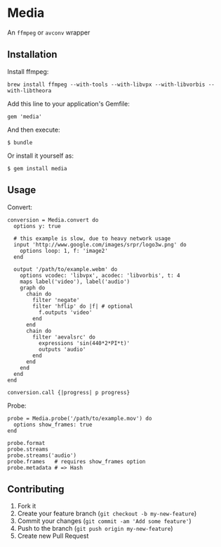 # Media

An `ffmpeg` or `avconv` wrapper

## Installation

Install ffmpeg:

    brew install ffmpeg --with-tools --with-libvpx --with-libvorbis --with-libtheora

Add this line to your application's Gemfile:

    gem 'media'

And then execute:

    $ bundle

Or install it yourself as:

    $ gem install media

## Usage

Convert:

    conversion = Media.convert do
      options y: true

      # this example is slow, due to heavy network usage
      input 'http://www.google.com/images/srpr/logo3w.png' do
        options loop: 1, f: 'image2'
      end

      output '/path/to/example.webm' do
        options vcodec: 'libvpx', acodec: 'libvorbis', t: 4
        maps label('video'), label('audio')
        graph do
          chain do
            filter 'negate'
            filter 'hflip' do |f| # optional
              f.outputs 'video'
            end
          end
          chain do
            filter 'aevalsrc' do
              expressions 'sin(440*2*PI*t)'
              outputs 'audio'
            end
          end
        end
      end
    end

    conversion.call {|progress| p progress}

Probe:

    probe = Media.probe('/path/to/example.mov') do
      options show_frames: true
    end

    probe.format
    probe.streams
    probe.streams('audio')
    probe.frames   # requires show_frames option
    probe.metadata # => Hash

## Contributing

1. Fork it
2. Create your feature branch (`git checkout -b my-new-feature`)
3. Commit your changes (`git commit -am 'Add some feature'`)
4. Push to the branch (`git push origin my-new-feature`)
5. Create new Pull Request
